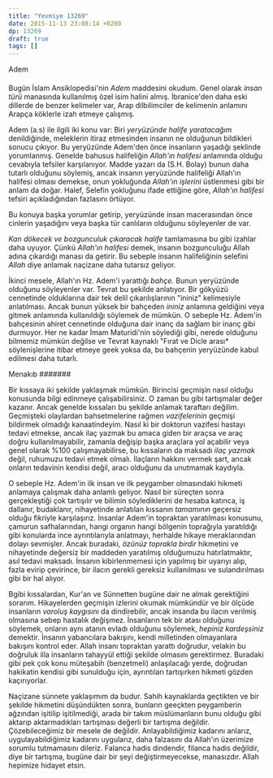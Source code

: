 ```yaml
---
title: "Yevmiye 13269"
date: 2015-11-13 23:08:14 +0200
dp: 13269
draft: true
tags: []
---
```


Adem
####

Bugün İslam Ansiklopedisi'nin *Adem* maddesini okudum. Genel olarak *insan türü*
manasında kullanılmış özel isim halini almış. İbranice'den daha eski dillerde de
benzer kelimeler var, Arap dilbilimciler de kelimenin anlamını Arapça köklerle
izah etmeye çalışmış.

Adem (a.s) ile ilgili iki konu var: Biri *yeryüzünde halife yaratacağım*
denildiğinde, meleklerin itiraz etmesinden insanın ne olduğunun bildikleri
sonucu çıkıyor. Bu yeryüzünde Adem'den önce insanların yaşadığı şeklinde
yorumlanmış. Genelde bahusus halifeliğin *Allah'ın halifesi* anlamında olduğu
cevabıyla tefsiler karşılanıyor. Madde yazarı da (S.H. Bolay) bunun daha tutarlı
olduğunu söylemiş, ancak insanın yeryüzünde halifeliği Allah'ın halifesi olması
demekse, onun yokluğunda *Allah'ın işlerini* üstlenmesi gibi bir anlam da
doğar. Halef, Selefin yokluğunu ifade ettiğine göre, *Allah'ın halifesi* tefsiri
açıkladığından fazlasını örtüyor.

Bu konuya başka yorumlar getirip, yeryüzünde insan macerasından önce cinlerin
yaşadığını veya başka tür canlıların olduğunu söyleyenler de var.

*Kan dökecek ve bozgunculuk çıkaracak halife* tamlamasına bu gibi izahlar daha
 uyuyor. Çünkü *Allah'ın halifesi* demek, insanın bozgunculuğu Allah adına
 çıkardığı manası da getirir. Bu sebeple insanın halifeliğinin selefini *Allah*
 diye anlamak naçizane daha tutarsız geliyor.

İkinci mesele, Allah'ın Hz. Adem'i yarattığı *bahçe.* Bunun yeryüzünde olduğunu
söyleyenler var. Tevrat bu şekilde anlatıyor. Bir gökyüzü cennetinde olduklarına
dair tek delil çıkarılışlarının "ininiz" kelimesiyle anlatılması. Ancak bunun
yüksek bir bahçeden *ininiz* anlamına geldiğini veya gitmek anlamında
kullanıldığı söylemek de mümkün. O sebeple Hz. Adem'in bahçesinin ahiret
cennetinde olduğuna dair inanç da sağlam bir inanç gibi durmuyor. Her ne kadar
İmam Maturidi'nin söylediği gibi, nerede olduğunu bilmemiz mümkün değilse ve
Tevrat kaynaklı "Fırat ve Dicle arası* söylenişlerine itibar etmeye geek yoksa
da, bu bahçenin yeryüzünde kabul edilmesi daha tutarlı.

Menakıb
#######

Bir kıssaya iki şekilde yaklaşmak mümkün. Birincisi geçmişin nasıl olduğu
konusunda bilgi edinmeye çalışabilirsiniz. O zaman bu gibi tartışmalar değer
kazanır. Ancak genelde kıssaları bu şekilde anlamak taraftarı
değilim. Geçmişteki olaylardan bahsetmelerine rağmen *vazifelerinin* geçmişi
bildirmek olmadığı kanaatindeyim. Nasıl ki bir doktorun vazifesi hastayı tedavi
etmekse, ancak ilaç yazmak bu amaca giden bir araçsa ve araç doğru
kullanılmayabilir, zamanla değişip başka araçlara yol açabilir veya genel olarak
%100 çalışmayabilirse, bu kıssaların da maksadı *ilaç yazmak* değil, ruhumuzu
tedavi etmek olmalı. İlaçların hakkını vermek şart, ancak onların tedavinin
kendisi değil, aracı olduğunu da unutmamak kaydıyla. 

O sebeple Hz. Adem'in ilk insan ve ilk peygamber olmasındaki hikmeti anlamaya
çalışmak daha anlamlı geliyor. Nasıl bir süreçten sonra gerçekleştiği çok
tartışılır ve bilimin söylediklerini de hesaba katınca, iş dallanır, budaklanır,
nihayetinde anlatılan kıssanın *tamamının* geçersiz olduğu fikriyle
karşılaşırız. İnsanlar Adem'in topraktan yaratılması konusunu, çamurun
safhalarından, hangi organın hangi bölgenin toprağıyla yaratıldığı gibi
konularda ince ayrıntılarıyla anlatmayı, herhalde hikaye meraklarından dolayı
sevmişler. Ancak buradaki, *özünüz toprakla birdir* hikmetini ve nihayetinde
değersiz bir maddeden yaratılmış olduğumuzu hatırlatmaktır, asıl tedavi
maksadı. İnsanın kibirlenmemesi için yapılmış bir uyarıyı alıp, fazla evirip
çevirince, bir ilacın gerekli gereksiz kullanılması ve sulandırılması gibi bir
hal alıyor.

Bgibi kıssalardan, Kur'an ve Sünnetten bugüne dair ne almak gerektiğini
sorarım. Hikayelerden geçmişin izlerini okumak mümkündür ve bir ölçüde
insanların *varoluş kaygısını* da dindirebilir, ancak insanda bu ilacın verilmiş
olmasına sebep hastalık değişmez. İnsanların tek bir atası olduğunu söylemek,
onların aynı atanın evladı olduğunu söylemek, *hepiniz kardeşsiniz*
demektir. İnsanın yabancılara bakışını, kendi milletinden olmayanlara bakışını
kontrol eder. Allah insanı topraktan yarattı doğrudur, velakin bu doğruluk illa
insanların tahayyül ettiği şekilde olmasını gerektirmez. Buradaki gibi pek çok
konu müteşabih (benzetmeli) anlaşılacağı yerde, doğrudan hakikatin kendisi gibi
sunulduğu için, ayrıntıları tartışırken hikmeti gözden kaçırıyorlar.

Naçizane sünnete yaklaşımım da budur. Sahih kaynaklarda geçtikten ve bir şekilde
hikmetini düşündükten sonra, bunların geeçkten peygamberin ağzından işitilip
işitilmediği, arada bir takım müslümanların bunu olduğu gibi aktarıp
aktarmadıkları tartışması değerli bir tartışma değildir. Çözebileceğimiz bir
mesele de değildir. Anlayabildiğimiz kadarını anlarız, uygulayabildiğimiz
kadarını uygularız, daha falzasını da Allah'ın üzerimize sorumlu tutmamasını
dileriz. Falanca hadis dindendir, filanca hadis değildir, diye bir tartışma,
bugüne dair bir şeyi değiştirmeyecekse, manasızdır. Allah hepimize hidayet
etsin.


